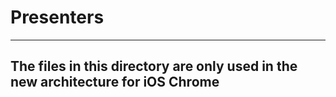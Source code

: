 # Presenters

-----
**The files in this directory are only used in the new architecture for iOS
Chrome**
-----
